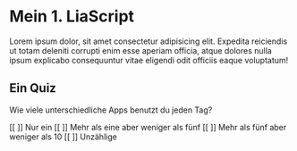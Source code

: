 # Mein 1. LiaScript

Lorem ipsum dolor, sit amet consectetur adipisicing elit. Expedita reiciendis ut totam deleniti corrupti enim esse aperiam officia, atque dolores nulla ipsum explicabo consequuntur vitae eligendi odit officiis eaque voluptatum!

## Ein Quiz

Wie viele unterschiedliche Apps benutzt du jeden Tag?

[[ ]] Nur ein
[[ ]] Mehr als eine aber weniger als fünf
[[ ]] Mehr als fünf aber weniger als 10
[[ ]] Unzählige
